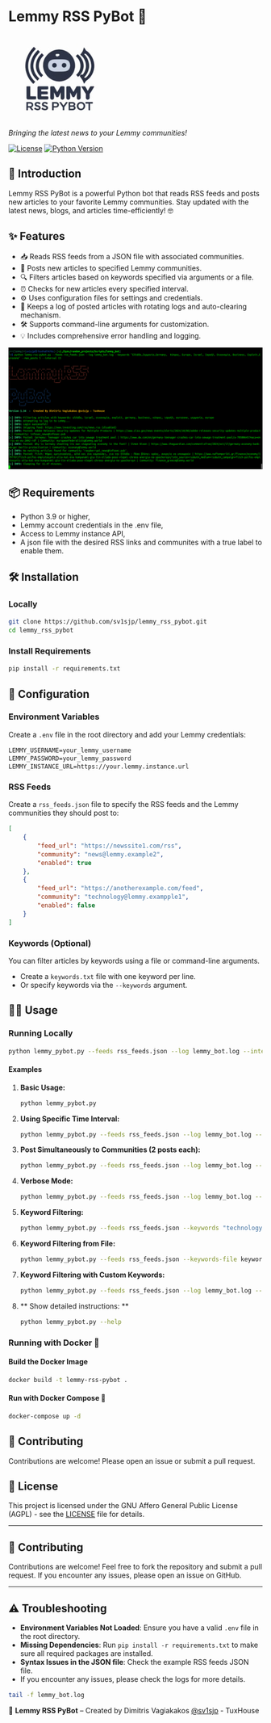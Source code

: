 # Lemmy RSS PyBot 🤖
![Lemmy RSS PyBot Logo](assets/logo.jpg)

*Bringing the latest news to your Lemmy communities!*

[![License](https://img.shields.io/badge/license-AGPL-blue.svg)](https://www.gnu.org/licenses/agpl-3.0.html)
[![Python Version](https://img.shields.io/badge/python-3.9+-blue.svg)](https://www.python.org/downloads/release/python-390/)

## 🚀 Introduction

Lemmy RSS PyBot is a powerful Python bot that reads RSS feeds and posts new articles to your favorite Lemmy communities. Stay updated with the latest news, blogs, and articles time-efficiently! 🤓

## ✨ Features

- 📥 Reads RSS feeds from a JSON file with associated communities.
- 📝 Posts new articles to specified Lemmy communities.
- 🔍 Filters articles based on keywords specified via arguments or a file.
- ⏰ Checks for new articles every specified interval.
- ⚙️ Uses configuration files for settings and credentials.
- 📑 Keeps a log of posted articles with rotating logs and auto-clearing mechanism.
- 🛠️ Supports command-line arguments for customization.
- 💡 Includes comprehensive error handling and logging.
  
![Execution Screenshot](assets/screen.jpg)
## 📦 Requirements

- Python 3.9 or higher,
- Lemmy account credentials in the .env file,
- Access to Lemmy instance API,
- A json file with the desired RSS links and communites with a true label to enable them.

## 🛠️ Installation

### Locally

```bash
git clone https://github.com/sv1sjp/lemmy_rss_pybot.git
cd lemmy_rss_pybot
```

### Install Requirements

```bash
pip install -r requirements.txt
```

## 🔧 Configuration

### Environment Variables

Create a `.env` file in the root directory and add your Lemmy credentials:

```dotenv
LEMMY_USERNAME=your_lemmy_username
LEMMY_PASSWORD=your_lemmy_password
LEMMY_INSTANCE_URL=https://your.lemmy.instance.url
```

### RSS Feeds

Create a `rss_feeds.json` file to specify the RSS feeds and the Lemmy communities they should post to:

```json
[
    {
        "feed_url": "https://newssite1.com/rss",
        "community": "news@lemmy.example2",
        "enabled": true
    },
    {
        "feed_url": "https://anotherexample.com/feed",
        "community": "technology@lemmy.exampple1",
        "enabled": false
    }
]
```

### Keywords (Optional)

You can filter articles by keywords using a file or command-line arguments.

- Create a `keywords.txt` file with one keyword per line.
- Or specify keywords via the `--keywords` argument.

## 🏃‍♂️ Usage

### Running Locally

```bash
python lemmy_pybot.py --feeds rss_feeds.json --log lemmy_bot.log --interval 15
```

#### Examples

1. **Basic Usage:**

    ```bash
    python lemmy_pybot.py
    ```

2. **Using Specific Time Interval:**

    ```bash
    python lemmy_pybot.py --feeds rss_feeds.json --log lemmy_bot.log --time 20
    ```

3. **Post Simultaneously to Communities (2 posts each):**

    ```bash
    python lemmy_pybot.py --feeds rss_feeds.json --log lemmy_bot.log --simultaneously 2 --interval 10
    ```

4. **Verbose Mode:**

    ```bash
    python lemmy_pybot.py --feeds rss_feeds.json --log lemmy_bot.log --verbose
    ```

5. **Keyword Filtering:**

    ```bash
    python lemmy_pybot.py --feeds rss_feeds.json --keywords "technology, Europe, science" --max_posts 5
    ```

6. **Keyword Filtering from File:**

    ```bash
    python lemmy_pybot.py --feeds rss_feeds.json --keywords-file keywords.txt --max_posts 5
    ```

7. **Keyword Filtering with Custom Keywords:**

    ```bash
    python lemmy_pybot.py --feeds rss_feeds.json --log lemmy_bot.log --keywords "Python, AI, Machine Learning" --max_posts 5 --interval 15
    ```
8. ** Show detailed instructions: **
    
    ```bash
    python lemmy_pybot.py --help
    ```
### Running with Docker 🐳

#### Build the Docker Image

```bash
docker build -t lemmy-rss-pybot .
```

#### Run with Docker Compose 🐳

```bash
docker-compose up -d
```

## 🎯 Contributing

Contributions are welcome! Please open an issue or submit a pull request.

## 📄 License

This project is licensed under the GNU Affero General Public License (AGPL) - see the [LICENSE](https://www.gnu.org/licenses/agpl-3.0.html) file for details.

---

## 🤝 Contributing
Contributions are welcome! Feel free to fork the repository and submit a pull request. If you encounter any issues, please open an issue on GitHub. 

---

## ⚠️ Troubleshooting
- **Environment Variables Not Loaded**: Ensure you have a valid `.env` file in the root directory.
- **Missing Dependencies**: Run `pip install -r requirements.txt` to make sure all required packages are installed.
- **Syntax Issues in the JSON file**: Check the example RSS feeds JSON file.
- If you encounter any issues, please check the logs for more details.
```bash
tail -f lemmy_bot.log
```


🚀 **Lemmy RSS PyBot** – Created by Dimitris Vagiakakos [@sv1sjp](https://sv1sjp.github.io/whoami) - TuxHouse
